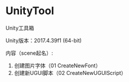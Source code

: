 # UnityTool

Unity工具箱

Unity版本：2017.4.39f1 (64-bit)

内容（scene起名）:

1. 创建图片字体（01 CreateNewFont）
2. 创建新UGUI脚本（02 CreateNewUGUIScript）

